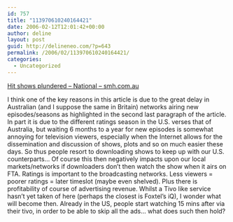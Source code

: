 ```yaml
---
id: 757
title: "113970610240164421"
date: 2006-02-12T12:01:42+00:00
author: deline
layout: post
guid: http://delineneo.com/?p=643
permalink: /2006/02/113970610240164421/
categories:
  - Uncategorized
---
```

[Hit shows plundered &#8211; National &#8211; smh.com.au](http://smh.com.au/news/national/hit-tv-shows-plundered/2006/02/11/1139542446590.html)

I think one of the key reasons in this article is due to the great delay in Australian (and I suppose the same in Britain) networks airing new episodes/seasons as highlighted in the second last paragraph of the article. In part it is due to the different ratings season in the U.S. verses that of Australia, but waiting 6 months to a year for new episodes is somewhat annoying for television viewers, especially when the Internet allows for the dissemination and discussion of shows, plots and so on much easier these days. So thus people resort to downloading shows to keep up with our U.S. counterparts&#8230; Of course this then negatively impacts upon our local markets/networks if downloaders don&#8217;t then watch the show when it airs on FTA. Ratings is important to the broadcasting networks. Less viewers = poorer ratings = later timeslot (maybe even shelved). Plus there is profitability of course of advertising revenue. Whilst a Tivo like service hasn&#8217;t yet taken of here (perhaps the closest is Foxtel&#8217;s iQ), I wonder what will become then. Already in the US, people start watching 15 mins after via their tivo, in order to be able to skip all the ads&#8230; what does such then hold?
